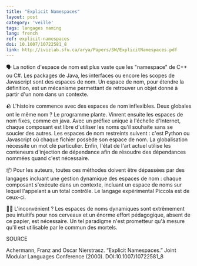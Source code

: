 ```yaml
---
title: "Explicit Namespaces"
layout: post
category: 'veille'
tags: langages naming
lang: french
ref: explicit-namespaces
doi: 10.1007/10722581_8
link: http://ivizlab.sfu.ca/arya/Papers/SW/ExplicitNamespaces.pdf
---
```


🗣️ La notion d'espace de nom est plus vaste que les "namespace" de C++ ou C#. Les packages de Java, les interfaces ou encore les scopes de Javascript sont des espaces de nom. Un espace de nom, pour étendre la définition, est un mécanisme permettant de retrouver un objet donné à partir d'un nom dans un contexte.

🪨 L'histoire commence avec des espaces de nom inflexibles. Deux globales ont le même nom ? Le programme plante. Vinrent ensuite les espaces de nom fixes, comme en java. Avec un préfixe unique à l'échelle d'Internet, chaque composant est libre d'utiliser les noms qu'il souhaite sans se soucier des autres. Les espaces de nom restreints suivent : c'est Python ou Javascript où chaque fichier possède son espace de nom. La globalisation nécessite un mot clé particulier. Enfin, l'état de l'art actuel utilise les conteneurs d'injection de dépendance afin de résoudre des dépendances nommées quand c'est nécessaire.

📦 Pour les auteurs, toutes ces méthodes doivent être dépassées par des langages incluant une gestion dynamique des espaces de nom : chaque composant s'exécute dans un contexte, incluant un espace de noms sur lequel l'appelant a un total contrôle. Le langage expérimental Piccola est de ceux-ci.

🧑‍🏫 L'inconvénient ? Les espaces de noms dynamiques sont extrêmement peu intuitifs pour nos cerveaux et un énorme effort pédagogique, absent de ce papier, est nécessaire. Un tel paradigme n'est prometteur qu'à mesure qu'il est utilisable par le commun des mortels.

SOURCE

Achermann, Franz and Oscar Nierstrasz. “Explicit Namespaces.” Joint Modular Languages Conference (2000). DOI:10.1007/10722581_8
